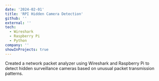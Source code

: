 ```yaml
---
date: '2024-02-01'
title: 'RPI Hidden Camera Detection'
github: ''
external: ''
tech:
  - Wireshark
  - Raspberry Pi
  - Python
company: ''
showInProjects: true
---
```


Created a network packet analyzer using Wireshark and Raspberry Pi to detect hidden surveillance cameras based on unusual packet transmission patterns.
